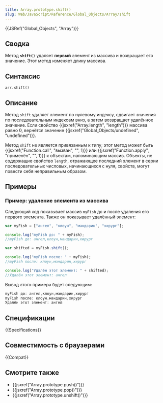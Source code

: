 ```yaml
---
title: Array.prototype.shift()
slug: Web/JavaScript/Reference/Global_Objects/Array/shift
---
```


{{JSRef("Global_Objects", "Array")}}

## Сводка

Метод **`shift()`** удаляет **первый** элемент из массива и возвращает его значение. Этот метод изменяет длину массива.

## Синтаксис

```
arr.shift()
```

## Описание

Метод `shift` удаляет элемент по нулевому индексу, сдвигает значения по последовательным индексам вниз, а затем возвращает удалённое значение. Если свойство {{jsxref("Array.length", "length")}} массива равно 0, вернётся значение {{jsxref("Global_Objects/undefined", "undefined")}}.

Метод `shift` не является привязанным к типу; этот метод может быть {{jsxref("Function.call", "вызван", "", 1)}} или {{jsxref("Function.apply", "применён", "", 1)}} к объектам, напоминающим массив. Объекты, не содержащие свойство `length`, отражающее последний элемент в серии последовательных числовых, начинающихся с нуля, свойств, могут повести себя неправильным образом.

## Примеры

### Пример: удаление элемента из массива

Следующий код показывает массив `myFish` до и после удаления его первого элемента. Также он показывает удалённый элемент:

```js
var myFish = ["ангел", "клоун", "мандарин", "хирург"];

console.log("myFish до: " + myFish);
//myFish до: ангел,клоун,мандарин,хирург

var shifted = myFish.shift();

console.log("myFish после: " + myFish);
//myFish после: клоун,мандарин,хирург

console.log("Удалён этот элемент: " + shifted);
//Удалён этот элемент: ангел
```

Вывод этого примера будет следующим:

```js
myFish до: ангел,клоун,мандарин,хирург
myFish после: клоун,мандарин,хирург
Удалён этот элемент: ангел
```

## Спецификации

{{Specifications}}

## Совместимость с браузерами

{{Compat}}

## Смотрите также

- {{jsxref("Array.prototype.push()")}}
- {{jsxref("Array.prototype.pop()")}}
- {{jsxref("Array.prototype.unshift()")}}
